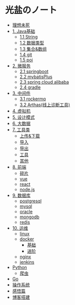 # 光盐のノート
* [理想未死](README.md)
* [1. Java基础]()
    * [1.1 String](java/patzn/string.md)
    * [1.2 数据类型](java/patzn/dataType.md)
    * [1.3 集合&数组](java/patzn/collection.md)
    * [1.4 git](java/patzn/git.md)
    * [1.5 poi](java/patzn/poi.md)
* [2. 微服务]()
    * [2.1 springboot](java/example2.md)
    * [2.2 mybatisPlus](java/patzn/mybatis.md)
    * [2.3 spring cloud alibaba](java/alibaba.md)
    * [2.4 gradle](java/gradle.md)
* [3. 中间件]()
	 * [3.1 rockermq](java/rocket.md)
	 * [3.2 Arthas(线上诊断工具)]()
* [4. 虚拟机](java/jvm.md)
* [5. 设计模式](java/example2.md)
* [6. 大数据](java/example2.md) 
* [7. 工具类](java/patzn/readme.md)
    * [上传&下载](java/patzn/upload.md)
    * [导入](java/patzn/input.md)
    * [导出]()
    * [工具]()
    * [其他](java/patzn/debris.md)
* [8. 前端]()
	* [碎片](js/debris.md)
	* [vue](java/example2.md)
	* [react](java/example2.md)
	* [node.js](java/example2.md)
* [9. 数据库]()
	* [postgresql](sql/pgsql.md)
	* [mysql](java/example2.md)
	* [oracle](java/example2.md)
	* [mongodb](java/example2.md)
	* [redis](java/example2.md)
* [10. 运维]()
	* [linux](linux/linux.md)
	* [docker]()
		* [基础](linux/docker_basic.md)
		* [进阶](linux/docker_pro.md)
	* [nginx](linux/nginx.md)
	* [jenkins](linux/jenkins.md)
* [Python](section2/README.md)
    * [爬虫](section2/example1.md)
* [ Go]()
* [操作系统](mac/experience.md)
* [感悟篇]()
* [博客搭建]()